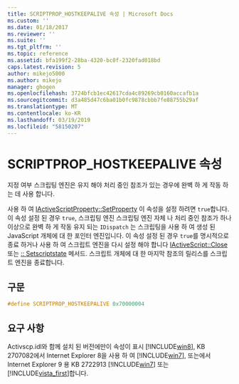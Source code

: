 ```yaml
---
title: SCRIPTPROP_HOSTKEEPALIVE 속성 | Microsoft Docs
ms.custom: ''
ms.date: 01/18/2017
ms.reviewer: ''
ms.suite: ''
ms.tgt_pltfrm: ''
ms.topic: reference
ms.assetid: bfa199f2-28ba-4320-bc0f-2320fad018bd
caps.latest.revision: 5
author: mikejo5000
ms.author: mikejo
manager: ghogen
ms.openlocfilehash: 3724bfcb1ec42617cda4c89269cb0160accafb1a
ms.sourcegitcommit: d3a485d47c6ba01b0fc9878cbbb7fe88755b29af
ms.translationtype: MT
ms.contentlocale: ko-KR
ms.lasthandoff: 03/19/2019
ms.locfileid: "58150207"
---
```

# <a name="scriptprophostkeepalive-property"></a>SCRIPTPROP_HOSTKEEPALIVE 속성
지정 여부 스크립팅 엔진은 유지 해야 처리 중인 참조가 있는 경우에 완벽 하 게 작동 하는 데 사용 합니다.  
  
 사용 하 여 [IActiveScriptProperty::SetProperty](../../winscript/reference/iactivescriptproperty-setproperty.md) 이 속성을 설정 하려면 `true`합니다. 이 속성 설정 된 경우 `true`, 스크립팅 엔진 스크립팅 엔진 자체 나 처리 중인 참조가 하나 이상으로 완벽 하 게 작동 유지 되는 `IDispatch` 는 스크립팅을 사용 하 여 생성 된 JavaScript 개체에 대 한 포인터 엔진입니다. 이 속성 설정 된 경우 `true`를 명시적으로 종료 하거나 사용 하 여 스크립트 엔진을 다시 설정 해야 합니다 [IActiveScript::Close](../../winscript/reference/iactivescript-close.md) 또는 [:: Setscriptstate](../../winscript/reference/iactivescript-setscriptstate.md) 메서드. 스크립트 개체에 대 한 마지막 참조의 릴리스를 스크립트 엔진을 종료합니다.  
  
## <a name="syntax"></a>구문  
  
```cpp
#define SCRIPTPROP_HOSTKEEPALIVE 0x70000004  
```  
  
## <a name="requirements"></a>요구 사항  
 Activscp.idl와 함께 설치 된 버전에만이 속성이 표시 [!INCLUDE[win8](../../javascript/includes/win8-md.md)], KB 2707082에서 Internet Explorer 8을 사용 하 여 [!INCLUDE[win7](../../winscript/reference/includes/win7-md.md)], 또는에서 Internet Explorer 9 용 KB 2722913 [!INCLUDE[win7](../../winscript/reference/includes/win7-md.md)] 또는 [!INCLUDE[vista_first](../../winscript/reference/includes/vista-first-md.md)]합니다.